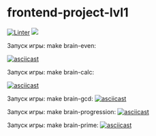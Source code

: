 # frontend-project-lvl1
[![Linter](https://github.com/Tayberi/frontend-project-lvl1/actions/workflows/main.yml/badge.svg)](https://github.com/Tayberi/frontend-project-lvl1/actions)
<a href="https://codeclimate.com/github/Tayberi/frontend-project-lvl1/maintainability"><img src="https://api.codeclimate.com/v1/badges/a99a88d28ad37a79dbf6/maintainability" /></a>



Запуск игры: make brain-even:

[![asciicast](https://asciinema.org/a/XHqj3UFxdiBjCZOwJv2MpNNZ0.svg)](https://asciinema.org/a/XHqj3UFxdiBjCZOwJv2MpNNZ0)

Запуск игры: make brain-calc:

[![asciicast](https://asciinema.org/a/HqLVgdyb8cRZDAVal5vgbuJUb.svg)](https://asciinema.org/a/HqLVgdyb8cRZDAVal5vgbuJUb)

Запуск игры: make brain-gcd:
[![asciicast](https://asciinema.org/a/NbHC0rQB4SlmitpjLwf9sDbap.svg)](https://asciinema.org/a/NbHC0rQB4SlmitpjLwf9sDbap)

Запуск игры: make brain-progression:
[![asciicast](https://asciinema.org/a/zaVfCne6FxtUnzEYgP2f0tzXG.svg)](https://asciinema.org/a/zaVfCne6FxtUnzEYgP2f0tzXG)

Запуск игры: make brain-prime:
[![asciicast](https://asciinema.org/a/ATGa0yczASEfL6l66tiLXIv0j.svg)](https://asciinema.org/a/ATGa0yczASEfL6l66tiLXIv0j)

